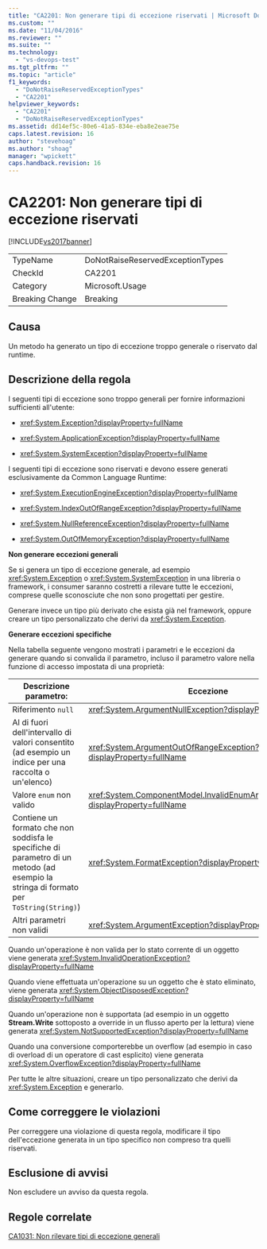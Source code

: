 ```yaml
---
title: "CA2201: Non generare tipi di eccezione riservati | Microsoft Docs"
ms.custom: ""
ms.date: "11/04/2016"
ms.reviewer: ""
ms.suite: ""
ms.technology: 
  - "vs-devops-test"
ms.tgt_pltfrm: ""
ms.topic: "article"
f1_keywords: 
  - "DoNotRaiseReservedExceptionTypes"
  - "CA2201"
helpviewer_keywords: 
  - "CA2201"
  - "DoNotRaiseReservedExceptionTypes"
ms.assetid: dd14ef5c-80e6-41a5-834e-eba8e2eae75e
caps.latest.revision: 16
author: "stevehoag"
ms.author: "shoag"
manager: "wpickett"
caps.handback.revision: 16
---
```

# CA2201: Non generare tipi di eccezione riservati
[!INCLUDE[vs2017banner](../code-quality/includes/vs2017banner.md)]

|||  
|-|-|  
|TypeName|DoNotRaiseReservedExceptionTypes|  
|CheckId|CA2201|  
|Category|Microsoft.Usage|  
|Breaking Change|Breaking|  
  
## Causa  
 Un metodo ha generato un tipo di eccezione troppo generale o riservato dal runtime.  
  
## Descrizione della regola  
 I seguenti tipi di eccezione sono troppo generali per fornire informazioni sufficienti all'utente:  
  
-   <xref:System.Exception?displayProperty=fullName>  
  
-   <xref:System.ApplicationException?displayProperty=fullName>  
  
-   <xref:System.SystemException?displayProperty=fullName>  
  
 I seguenti tipi di eccezione sono riservati e devono essere generati esclusivamente da Common Language Runtime:  
  
-   <xref:System.ExecutionEngineException?displayProperty=fullName>  
  
-   <xref:System.IndexOutOfRangeException?displayProperty=fullName>  
  
-   <xref:System.NullReferenceException?displayProperty=fullName>  
  
-   <xref:System.OutOfMemoryException?displayProperty=fullName>  
  
 **Non generare eccezioni generali**  
  
 Se si genera un tipo di eccezione generale, ad esempio <xref:System.Exception> o <xref:System.SystemException> in una libreria o framework, i consumer saranno costretti a rilevare tutte le eccezioni, comprese quelle sconosciute che non sono progettati per gestire.  
  
 Generare invece un tipo più derivato che esista già nel framework, oppure creare un tipo personalizzato che derivi da <xref:System.Exception>.  
  
 **Generare eccezioni specifiche**  
  
 Nella tabella seguente vengono mostrati i parametri e le eccezioni da generare quando si convalida il parametro, incluso il parametro valore nella funzione di accesso impostata di una proprietà:  
  
|Descrizione parametro:|Eccezione|  
|----------------------------|---------------|  
|Riferimento `null`|<xref:System.ArgumentNullException?displayProperty=fullName>|  
|Al di fuori dell'intervallo di valori consentito \(ad esempio un indice per una raccolta o un'elenco\)|<xref:System.ArgumentOutOfRangeException?displayProperty=fullName>|  
|Valore `enum` non valido|<xref:System.ComponentModel.InvalidEnumArgumentException?displayProperty=fullName>|  
|Contiene un formato che non soddisfa le specifiche di parametro di un metodo \(ad esempio la stringa di formato per `ToString(String)`\)|<xref:System.FormatException?displayProperty=fullName>|  
|Altri parametri non validi|<xref:System.ArgumentException?displayProperty=fullName>|  
  
 Quando un'operazione è non valida per lo stato corrente di un oggetto viene generata <xref:System.InvalidOperationException?displayProperty=fullName>  
  
 Quando viene effettuata un'operazione su un oggetto che è stato eliminato, viene generata <xref:System.ObjectDisposedException?displayProperty=fullName>  
  
 Quando un'operazione non è supportata \(ad esempio in un oggetto **Stream.Write** sottoposto a override in un flusso aperto per la lettura\) viene generata <xref:System.NotSupportedException?displayProperty=fullName>  
  
 Quando una conversione comporterebbe un overflow \(ad esempio in caso di overload di un operatore di cast esplicito\) viene generata <xref:System.OverflowException?displayProperty=fullName>  
  
 Per tutte le altre situazioni, creare un tipo personalizzato che derivi da <xref:System.Exception> e generarlo.  
  
## Come correggere le violazioni  
 Per correggere una violazione di questa regola, modificare il tipo dell'eccezione generata in un tipo specifico non compreso tra quelli riservati.  
  
## Esclusione di avvisi  
 Non escludere un avviso da questa regola.  
  
## Regole correlate  
 [CA1031: Non rilevare tipi di eccezione generali](../code-quality/ca1031-do-not-catch-general-exception-types.md)